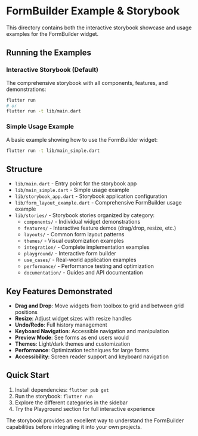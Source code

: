 # FormBuilder Example & Storybook

This directory contains both the interactive storybook showcase and usage examples for the FormBuilder widget.

## Running the Examples

### Interactive Storybook (Default)
The comprehensive storybook with all components, features, and demonstrations:

```bash
flutter run
# or
flutter run -t lib/main.dart
```

### Simple Usage Example
A basic example showing how to use the FormBuilder widget:

```bash
flutter run -t lib/main_simple.dart
```

## Structure

- `lib/main.dart` - Entry point for the storybook app
- `lib/main_simple.dart` - Simple usage example 
- `lib/storybook_app.dart` - Storybook application configuration
- `lib/form_layout_example.dart` - Comprehensive FormBuilder usage example
- `lib/stories/` - Storybook stories organized by category:
  - `components/` - Individual widget demonstrations
  - `features/` - Interactive feature demos (drag/drop, resize, etc.)
  - `layouts/` - Common form layout patterns
  - `themes/` - Visual customization examples
  - `integration/` - Complete implementation examples
  - `playground/` - Interactive form builder
  - `use_cases/` - Real-world application examples
  - `performance/` - Performance testing and optimization
  - `documentation/` - Guides and API documentation

## Key Features Demonstrated

- **Drag and Drop**: Move widgets from toolbox to grid and between grid positions
- **Resize**: Adjust widget sizes with resize handles
- **Undo/Redo**: Full history management
- **Keyboard Navigation**: Accessible navigation and manipulation
- **Preview Mode**: See forms as end users would
- **Themes**: Light/dark themes and customization
- **Performance**: Optimization techniques for large forms
- **Accessibility**: Screen reader support and keyboard navigation

## Quick Start

1. Install dependencies: `flutter pub get`
2. Run the storybook: `flutter run`
3. Explore the different categories in the sidebar
4. Try the Playground section for full interactive experience

The storybook provides an excellent way to understand the FormBuilder capabilities before integrating it into your own projects.
